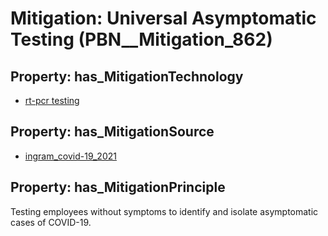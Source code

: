 # Mitigation: __Universal Asymptomatic Testing__ (PBN__Mitigation_862)

## Property: has_MitigationTechnology

* [rt-pcr testing](../Technology/PBN__Technology_3502)

## Property: has_MitigationSource

* [ingram_covid-19_2021](../Article/PBN__Article_255)

## Property: has_MitigationPrinciple

Testing employees without symptoms to identify and isolate asymptomatic cases of COVID-19.

